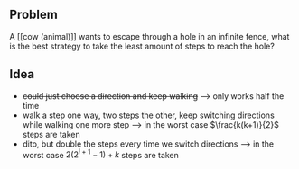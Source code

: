 
## Problem
A [[cow (animal)]] wants to escape through a hole in an infinite fence, what is the best strategy to take the least amount of steps to reach the hole?

## Idea
- ~~could just choose a direction and keep walking~~ --> only works half the time
- walk a step one way, two steps the other, keep switching directions while walking one more step --> in the worst case $\frac{k(k+1)}{2}$ steps are taken
- dito, but double the steps every time we switch directions --> in the worst case $2(2^{i+1}-1)+k$ steps are taken

